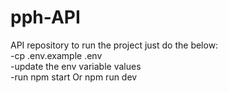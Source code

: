 # pph-API
API repository to run the project just do the below:<br/>
 -cp .env.example .env<br/>
 -update the env variable values<br/>
 -run npm start Or npm run dev<br/>
 
